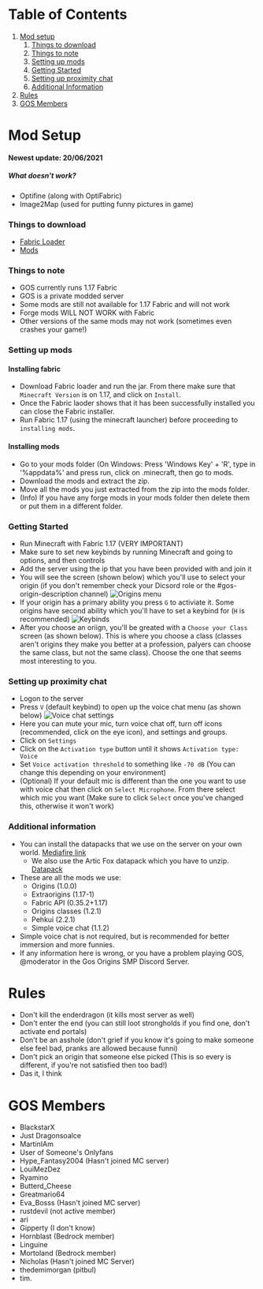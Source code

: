 # Table of Contents
1. [Mod setup](#mod-setup)
   1. [Things to download](#things-to-download)
   2. [Things to note](#things-to-note)
   3. [Setting up mods](#setting-up-mods)
   4. [Getting Started](#getting-started)
   5. [Setting up proximity chat](#setting-up-proximity-chat)
   6. [Additional Information](#additional-information)
2. [Rules](#rules)
3. [GOS Members](#gos-members)
# Mod Setup
#### Newest update: 20/06/2021
##### What doesn't work?
* Optifine (along with OptiFabric)
* Image2Map (used for putting funny pictures in game)
### Things to download
* [Fabric Loader](https://maven.fabricmc.net/net/fabricmc/fabric-installer/0.7.4/fabric-installer-0.7.4.jar)
* [Mods](https://github.com/martino-dot/martino-dot.github.io/raw/main/mods.zip)
### Things to note
* GOS currently runs 1.17 Fabric
* GOS is a private modded server
* Some mods are still not available for 1.17 Fabric and will not work
* Forge mods WILL NOT WORK with Fabric
* Other versions of the same mods may not work (sometimes even crashes your game!)
### Setting up mods
#### Installing fabric
* Download Fabric loader and run the jar. From there make sure that `Minecraft Version` is on 1.17, and click on `Install`.
* Once the Fabric laoder shows that it has been successfully installed you can close the Fabric installer.
* Run Fabric 1.17 (using the minecraft launcher) before proceeding to `installing mods`.
#### Installing mods
* Go to your mods folder (On Windows: Press 'Windows Key' + 'R', type in '%appdata%' and press run, click on .minecraft, then go to mods.
* Download the mods and extract the zip.
* Move all the mods you just extracted from the zip into the mods folder.
* (Info) If you have any forge mods in your mods folder then delete them or put them in a different folder.
### Getting Started
* Run Minecraft with Fabric 1.17 (VERY IMPORTANT)
* Make sure to set new keybinds by running Minecraft and going to options, and then controls
* Add the server using the ip that you have been provided with and join it
* You will see the screen (shown below) which you'll use to select your origin (if you don't remember check your Dicsord role or the #gos-origin-description channel)
![Origins menu](https://raw.githubusercontent.com/martino-dot/martino-dot.github.io/main/Screenshot_2021-05-16_180222.png) 
* If your origin has a primary ability you press `G` to activiate it. Some origins have second ability which you'll have to set a keybind for (`H` is recommended)
![Keybinds](https://raw.githubusercontent.com/martino-dot/martino-dot.github.io/main/Screenshot_2021-05-16_180823.png)
* After you choose an oriign, you'll be greated with a `Choose your Class` screen (as shown below). This is where you choose a class (classes aren't origins they make you better at a profession, palyers can choose the same class, but not the same class). Choose the one that seems most interesting to you.
### Setting up proximity chat
* Logon to the server
* Press `V` (default keybind) to open up the voice chat menu (as shown below)
![Voice chat settings](https://raw.githubusercontent.com/martino-dot/martino-dot.github.io/main/unknown.png)
* Here you can mute your mic, turn voice chat off, turn off icons (recommended, click on the eye icon), and settings and groups.
* Click on `Settings`
* Click on the `Activation type` button until it shows `Activation type: Voice`
* Set `Voice activation threshold` to something like `-70 dB` (You can change this depending on your environment)
* (Optional) If your default mic is different than the one you want to use with voice chat then click on `Select Microphone`. From there select which mic you want (Make sure to click `Select` once you've changed this, otherwise it won't work)
### Additional information
* You can install the datapacks that we use on the server on your own world. [Mediafire link](https://www.mediafire.com/folder/q8o1qptgh6mgs/Gog_Origins_DataPacks)
  * We also use the Artic Fox datapack which you have to unzip. [Datapack](https://www.mediafire.com/file/wkzai9z6fzp8te2/Arctic_Fox.zip/file)
* These are all the mods we use:
  * Origins (1.0.0)
  * Extraorigins (1.17-1)
  * Fabric API (0.35.2+1.17)
  * Origins classes (1.2.1)
  * Pehkui (2.2.1)
  * Simple voice chat (1.1.2)
* Simple voice chat is not required, but is recommended for better immersion and more funnies.
* If any information here is wrong, or you have a problem playing GOS, @moderator in the Gos Origins SMP Discord Server.
# Rules
* Don't kill the enderdragon (it kills most server as well)
* Don't enter the end (you can still loot strongholds if you find one, don't activate end portals)
* Don't be an asshole (don't grief if you know it's going to make someone else feel bad, pranks are allowed because funni)
* Don't pick an origin that someone else picked (This is so every is different, if you're not satisfied then too bad!)
* Das it, I think
# GOS Members
* BlackstarX
* Just Dragonsoalce
* MartinIAm
* User of Someone's Onlyfans
* Hype_Fantasy2004 (Hasn't joined MC server)
* LouiMezDez
* Ryamino
* Butterd_Cheese
* Greatmario64
* Eva_Bosss (Hasn't joined MC server)
* rustdevil (not active member)
* ari
* Gipperty (I don't know)
* Hornblast (Bedrock member)
* Linguine
* Mortoland (Bedrock member)
* Nicholas (Hasn't joined MC Server)
* thedemimorgan (pitbul)
* tim.
